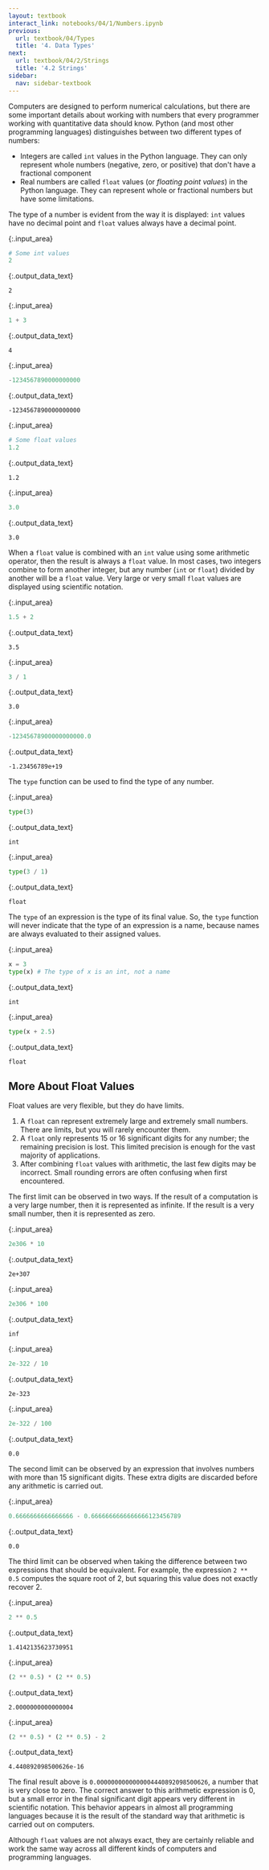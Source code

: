 ```yaml
---
layout: textbook
interact_link: notebooks/04/1/Numbers.ipynb
previous:
  url: textbook/04/Types
  title: '4. Data Types'
next:
  url: textbook/04/2/Strings
  title: '4.2 Strings'
sidebar:
  nav: sidebar-textbook
---
```


Computers are designed to perform numerical calculations, but there are some important details about working with numbers that every programmer working with quantitative data should know. Python (and most other programming languages) distinguishes between two different types of numbers:

* Integers are called `int` values in the Python language. They can only represent whole numbers (negative, zero, or positive) that don't have a fractional component
* Real numbers are called `float` values (or *floating point values*) in the Python language. They can represent whole or fractional numbers but have some limitations.

The type of a number is evident from the way it is displayed: `int` values have no decimal point and `float` values always have a decimal point. 


{:.input_area}
```python
# Some int values
2
```




{:.output_data_text}
```
2
```




{:.input_area}
```python
1 + 3
```




{:.output_data_text}
```
4
```




{:.input_area}
```python
-1234567890000000000
```




{:.output_data_text}
```
-1234567890000000000
```




{:.input_area}
```python
# Some float values
1.2
```




{:.output_data_text}
```
1.2
```




{:.input_area}
```python
3.0
```




{:.output_data_text}
```
3.0
```



When a `float` value is combined with an `int` value using some arithmetic operator, then the result is always a `float` value. In most cases, two integers combine to form another integer, but any number (`int` or `float`) divided by another will be a `float` value. Very large or very small `float` values are displayed using scientific notation.


{:.input_area}
```python
1.5 + 2
```




{:.output_data_text}
```
3.5
```




{:.input_area}
```python
3 / 1
```




{:.output_data_text}
```
3.0
```




{:.input_area}
```python
-12345678900000000000.0
```




{:.output_data_text}
```
-1.23456789e+19
```



The `type` function can be used to find the type of any number.


{:.input_area}
```python
type(3)
```




{:.output_data_text}
```
int
```




{:.input_area}
```python
type(3 / 1)
```




{:.output_data_text}
```
float
```



The `type` of an expression is the type of its final value. So, the `type` function will never indicate that the type of an expression is a name, because names are always evaluated to their assigned values.


{:.input_area}
```python
x = 3
type(x) # The type of x is an int, not a name
```




{:.output_data_text}
```
int
```




{:.input_area}
```python
type(x + 2.5)
```




{:.output_data_text}
```
float
```



## More About Float Values

Float values are very flexible, but they do have limits. 

1. A `float` can represent extremely large and extremely small numbers. There are limits, but you will rarely encounter them.
2. A `float` only represents 15 or 16 significant digits for any number; the remaining precision is lost. This limited precision is enough for the vast majority of applications.
3. After combining `float` values with arithmetic, the last few digits may be incorrect. Small rounding errors are often confusing when first encountered.

The first limit can be observed in two ways. If the result of a computation is a very large number, then it is represented as infinite. If the result is a very small number, then it is represented as zero.


{:.input_area}
```python
2e306 * 10
```




{:.output_data_text}
```
2e+307
```




{:.input_area}
```python
2e306 * 100
```




{:.output_data_text}
```
inf
```




{:.input_area}
```python
2e-322 / 10
```




{:.output_data_text}
```
2e-323
```




{:.input_area}
```python
2e-322 / 100
```




{:.output_data_text}
```
0.0
```



The second limit can be observed by an expression that involves numbers with more than 15 significant digits. These extra digits are discarded before any arithmetic is carried out.


{:.input_area}
```python
0.6666666666666666 - 0.6666666666666666123456789
```




{:.output_data_text}
```
0.0
```



The third limit can be observed when taking the difference between two expressions that should be equivalent. For example, the expression `2 ** 0.5` computes the square root of 2, but squaring this value does not exactly recover 2.


{:.input_area}
```python
2 ** 0.5
```




{:.output_data_text}
```
1.4142135623730951
```




{:.input_area}
```python
(2 ** 0.5) * (2 ** 0.5)
```




{:.output_data_text}
```
2.0000000000000004
```




{:.input_area}
```python
(2 ** 0.5) * (2 ** 0.5) - 2
```




{:.output_data_text}
```
4.440892098500626e-16
```



The final result above is `0.0000000000000004440892098500626`, a number that is very close to zero. The correct answer to this arithmetic expression is 0, but a small error in the final significant digit appears very different in scientific notation. This behavior appears in almost all programming languages because it is the result of the standard way that arithmetic is carried out on computers. 

Although `float` values are not always exact, they are certainly reliable and work the same way across all different kinds of computers and programming languages. 
